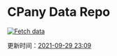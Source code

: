 # CPany Data Repo

[![Fetch data](https://github.com/yjl9903/CPany/actions/workflows/fetch.yml/badge.svg)](https://github.com/yjl9903/CPany/actions/workflows/fetch.yml)

<!-- START_SECTION: update_time -->
更新时间：[2021-09-29 23:09](https://www.timeanddate.com/worldclock/fixedtime.html?msg=Fetch+data&iso=20210929T230927&p1=237)
<!-- END_SECTION: update_time -->
